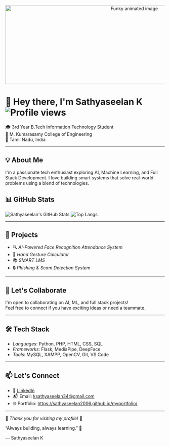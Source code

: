 
<div align="center">
  <img src="funky - animated.gif" height="250" width="800" alt="Funky animated image"/>
</div>




# 👋 Hey there, I'm Sathyaseelan K                                         ![Profile views](https://komarev.com/ghpvc/?username=sathyaseelan2006&color=blueviolet)

🎓 3rd Year B.Tech Information Technology Student  
🏫 M. Kumarasamy College of Engineering  
📍 Tamil Nadu, India  

---

## 💡 About Me

I'm a passionate tech enthusiast exploring AI, Machine Learning, and Full Stack Development. I love building smart systems that solve real-world problems using a blend of technologies.



## 📊 GitHub Stats

![Sathyaseelan's GitHub Stats](https://github-readme-stats.vercel.app/api?username=sathyaseelan2006&show_icons=true&theme=tokyonight)
![Top Langs](https://github-readme-stats.vercel.app/api/top-langs/?username=sathyaseelan2006&layout=compact&theme=tokyonight)

---

## 🔨 Projects

- 🔍 *AI-Powered Face Recognition Attendance System*
- 🧠 *Hand Gesture Calculator*
- 📚 *SMART LMS*
- 🔒 *Phishing & Scam Detection System*


---

## 🤝 Let's Collaborate

I'm open to collaborating on AI, ML, and full stack projects!  
Feel free to connect if you have exciting ideas or need a teammate.

---

## 🛠 Tech Stack

- *Languages*: Python, PHP, HTML, CSS, SQL
- *Frameworks*: Flask, MediaPipe, DeepFace
- *Tools*: MySQL, XAMPP, OpenCV, Git, VS Code

---

## 📫 Let's Connect

- 🔗 [LinkedIn](https://www.linkedin.com/in/sathyaseelan-dev)
- 📬 Email: ksathyaseelan34@gmail.com
- 🌐 Portfolio: https://sathyaseelan2006.github.io/myportfolio/

---

🌟 *Thank you for visiting my profile!* 🌟

“Always building, always learning.” 🚀

— Sathyaseelan K
